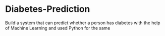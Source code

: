 # Diabetes-Prediction
Build a system that can predict whether a person has diabetes with the help of Machine Learning
and used Python for the same
